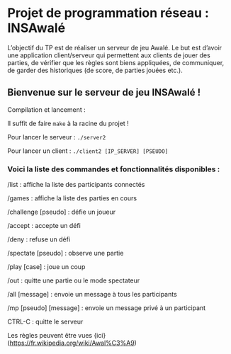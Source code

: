 # Projet de programmation réseau : INSAwalé

L’objectif du TP est de réaliser un serveur de jeu Awalé. Le but est d’avoir une application client/serveur qui permettent aux clients de jouer des parties, de vérifier que les règles sont biens appliquées, de communiquer, de garder des historiques (de score, de parties jouées etc.).

## Bienvenue sur le serveur de jeu INSAwalé !

Compilation et lancement : 

Il suffit de faire `make` à la racine du projet !

Pour lancer le serveur : `./server2`

Pour lancer un client : `./client2 [IP_SERVER] [PSEUDO]`


### Voici la liste des commandes et fonctionnalités disponibles :

/list : affiche la liste des participants connectés

/games : affiche la liste des parties en cours

/challenge [pseudo] : défie un joueur

/accept : accepte un défi

/deny : refuse un défi

/spectate [pseudo] : observe une partie

/play [case] : joue un coup

/out : quitte une partie ou le mode spectateur

/all [message] : envoie un message à tous les participants

/mp [pseudo] [message] : envoie un message privé à un participant

CTRL-C : quitte le serveur

Les règles peuvent être vues {ici}(https://fr.wikipedia.org/wiki/Awal%C3%A9)
